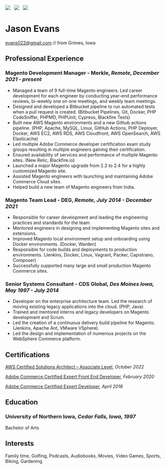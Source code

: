 [![](https://img.shields.io/badge/PDF-Download-1abc9c?style=for-the-badge)](https://github.com/jasonevans1/resume/releases/latest/download/jason_evans_resume.pdf) &nbsp; [![](https://img.shields.io/badge/jasonevans-0077B5?style=for-the-badge&logo=linkedin&logoColor=white)](https://www.linkedin.com/in/jason-evans1/) &nbsp; [![](https://img.shields.io/badge/jasonevans1-1DA1F2?style=for-the-badge&logo=twitter&logoColor=white)](https://twitter.com/jasonevans1)


# Jason Evans

[evans022@gmail.com](mailto:evans022@gmail.com) // from Grimes, Iowa

## Professional Experience

### Magento Development Manager - Merkle, _Remote, December 2021 - present_

- Managed a team of 9 full-time Magento engineers. Led career development for each engineer by conducting year-end performance reviews, bi-weekly one on one meetings, and weekly team meetings.
- Designed and developed a Bitbucket pipeline to run automated tests when a pull request is created. (Bitbucket Pipelines, Git, Docker, PHP CodeSniffer, PHPMD, PHPUnit, Cypress, Blackfire Tests)
- Built new AWS Magento environments and a new Github actions pipeline. (PHP, Apache, MySQL, Linux, GitHub Actions, PHP Deployer, Docker, AWS EC2, AWS RDS, AWS Cloudfront, AWS OpenSearch, AWS Elasticache) 
- Led multiple Adobe Commerce developer certification exam study groups resulting in multiple engineers gaining their certification.
- Ensured availability of services and performance of multiple Magento sites. (New Relic, Blackfire.io)
- Launched a major Magento upgrade from 2.2 to 2.4 for a highly customized Magento site. 
- Assisted Magento engineers with launching and maintaining Adobe Commerce Cloud sites.
- Helped build a new team of Magento engineers from India.

### Magento Team Lead - DEG, _Remote, July 2014 - December 2021_

- Responsible for career development and leading the engineering practices and standards for the team.
- Mentored engineers in designing and implementing Magento sites and extensions.
- Improved Magento local environment setup and onboarding using Docker environments. (Docker, Warden)
- Responsible for code builds and deployments to production environments. (Jenkins, Docker, Linux, Vagrant, Packer, Capistrano, Composer) 
- Successfully supported many large and small production Magento Commerce sites. 

### Senior Systems Consultant - CDS Global, _Des Moines Iowa, May 1997 - July 2014_

- Developer on the enterprise architecture team. Led the research of moving existing legacy applications into the cloud. (PHP, Java)
- Trained and mentored interns and legacy developers on Magento development and Scrum.
- Led the creation of a continuous delivery build pipeline for Magento. (Jenkins, Apache Ant, VMware VSphere).
- Led the design and implementation of numerous projects on the WebSphere Commerce platform. 

## Certifications

[AWS Certified Solutions Architect – Associate Level](https://www.credly.com/badges/1edd0b05-5530-4089-919b-7d878c85fdca), _October 2022_

[Adobe Commerce Certified Expert Front End Developer](https://www.credly.com/badges/c12697d1-3dd4-4642-8519-3bd34edf6c83/public_url), _February 2020_

[Adobe Commerce Certified Expert Developer](https://www.credly.com/badges/be17864e-cc41-4951-a5c6-5051d9cf2735), _April 2018_ 

## Education 

### University of Northern Iowa, _Cedar Falls, Iowa, 1997_

Bachelor of Arts

## Interests

Family time, Golfing, Podcasts, Audiobooks, Movies, Video Games, Sports, Biking, Gardening


